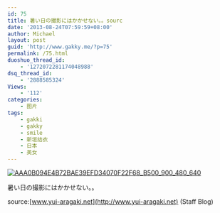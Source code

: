 ```yaml
---
id: 75
title: 暑い日の撮影にはかかせない。。sourc
date: '2013-08-24T07:59:59+08:00'
author: Michael
layout: post
guid: 'http://www.gakky.me/?p=75'
permalink: /75.html
duoshuo_thread_id:
    - '1272072281174048988'
dsq_thread_id:
    - '2888585324'
Views:
    - '112'
categories:
    - 图片
tags:
    - gakki
    - gakky
    - smile
    - 新垣结衣
    - 日本
    - 美女
---
```


[![AAA0B094E4B72BAE39EFD34070F22F68_B500_900_480_640](http://www.yui-aragaki.org/wp-content/uploads/img/AAA0B094E4B72BAE39EFD34070F22F68_B500_900_480_640.jpeg)](http://www.yui-aragaki.org/wp-content/uploads/img/AAA0B094E4B72BAE39EFD34070F22F68_B1280_1280_480_640.jpeg)

暑い日の撮影にはかかせない。。

source:[](http://www.yui-aragaki.net/)[www.yui-aragaki.net](http://www.yui-aragaki.net) (Staff Blog)